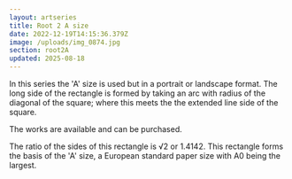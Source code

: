 ```yaml
---
layout: artseries
title: Root 2 A size
date: 2022-12-19T14:15:36.379Z
image: /uploads/img_0874.jpg
section: root2A
updated: 2025-08-18
---
```

In this series the 'A' size is used but in a portrait or landscape format. The long side of the rectangle is formed by taking an arc with radius of the diagonal of the square; where this meets the the extended line side of the square.

The works are available and can be purchased.

The ratio of the sides of this rectangle is √2 or 1.4142. This rectangle forms the basis of the 'A' size, a European standard paper size with A0 being the largest.